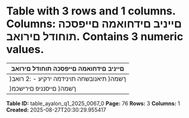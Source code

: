 # Table with 3 rows and 1 columns. Columns: םייניב םידחואמה םייפסכה תוחודל םירואב. Contains 3 numeric values.

| םייניב םידחואמה םייפסכה תוחודל םירואב |
|---|
| )ךשמה( תיאנובשחה תוינידמה ירקיע - :2 רואב |
| )ךשמה( םייסנניפ םירישכמ | 9 ימואלניב יפסכ חוויד ןקתו | חוטיב יזוח | 17 ימואלניב יפסכ חוויד ןקת לש הנושארל םושיי .ד |

**Table ID:** table_ayalon_q1_2025_0067_0
**Page:** 76
**Rows:** 3
**Columns:** 1
**Created:** 2025-08-27T20:30:29.955417
